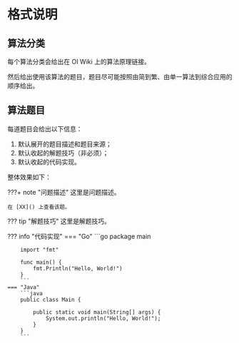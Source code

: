 # 格式说明

## 算法分类

每个算法分类会给出在 OI Wiki 上的算法原理链接。

然后给出使用该算法的题目，题目尽可能按照由简到繁、由单一算法到综合应用的顺序给出。

## 算法题目

每道题目会给出以下信息：

1. 默认展开的题目描述和题目来源；
2. 默认收起的解题技巧（非必须）；
3. 默认收起的代码实现。

整体效果如下：

???+ note "问题描述"
    这里是问题描述。
    
    在 [XX]() 上查看该题。

??? tip "解题技巧"
    这里是解题技巧。

??? info "代码实现"
    === "Go"
        ```go
        package main

        import "fmt"

        func main() {
            fmt.Println("Hello, World!")
        }
        ```
    === "Java"
        ```java
        public class Main {

            public static void main(String[] args) {
                System.out.println("Hello, World!");
            }
        }
        ```
